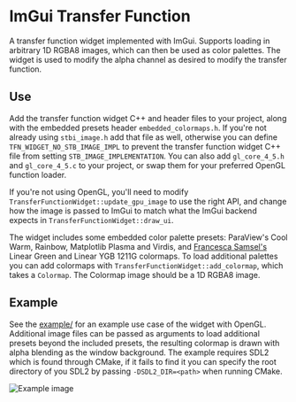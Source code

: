 # ImGui Transfer Function

A transfer function widget implemented with ImGui. Supports loading in
arbitrary 1D RGBA8 images, which can then be used as color palettes.
The widget is used to modify the alpha channel as desired to modify
the transfer function.

## Use

Add the transfer function widget C++ and header files to your project,
along with the embedded presets header `embedded_colormaps.h`.
If you're not already using `stbi_image.h` add that file as well,
otherwise you can define `TFN_WIDGET_NO_STB_IMAGE_IMPL` to prevent
the transfer function widget C++ file from setting `STB_IMAGE_IMPLEMENTATION`.
You can also add `gl_core_4_5.h` and `gl_core_4_5.c` to your project,
or swap them for your preferred OpenGL function loader.

If you're not using OpenGL, you'll need to modify `TransferFunctionWidget::update_gpu_image`
to use the right API, and change how the image is passed to ImGui
to match what the ImGui backend expects in `TransferFunctionWidget::draw_ui`.

The widget includes some embedded color palette presets: ParaView's Cool Warm,
Rainbow, Matplotlib Plasma and Virdis, and
[Francesca Samsel's](https://sciviscolor.org/home/colormaps/) Linear Green
and Linear YGB 1211G colormaps. To load additional palettes you can add
colormaps with `TransferFunctionWidget::add_colormap`, which takes a `Colormap`.
The Colormap image should be a 1D RGBA8 image. 

## Example

See the [example/](example/) for an example use case of the widget
with OpenGL. Additional image files can be passed as arguments to load additional
presets beyond the included presets, the resulting colormap is drawn
with alpha blending as the window background. The example requires SDL2
which is found through CMake, if it fails to find it you can specify the
root directory of you SDL2 by passing `-DSDL2_DIR=<path>` when running CMake.

![Example image](https://i.imgur.com/piHEPEl.png)

